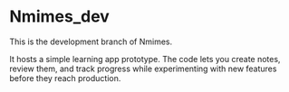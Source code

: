 # Nmimes_dev

This is the development branch of Nmimes.

It hosts a simple learning app prototype. The code lets you create notes, review them, and track progress while experimenting with new features before they reach production.
